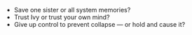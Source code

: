 - Save one sister or all system memories?
- Trust Ivy or trust your own mind?
- Give up control to prevent collapse — or hold and cause it?
